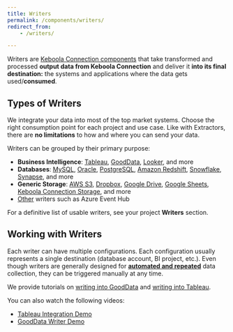 ```yaml
---
title: Writers
permalink: /components/writers/
redirect_from:
    - /writers/

---
```


Writers are [Keboola Connection components](/overview/) that take transformed and processed **output data from Keboola Connection**
and deliver it **into its final destination:** the systems and applications where the data gets used/**consumed**.

## Types of Writers
We integrate your data into most of the top market systems.
Choose the right consumption point for each project and use case. Like with Extractors,
there are **no limitations** to how and where you can send your data.

Writers can be grouped by their primary purpose:

- **Business Intelligence**: [Tableau](/components/writers/bi-tools/tableau/), [GoodData](/components/writers/bi-tools/gooddata/), [Looker](/components/writers/bi-tools/looker/), and more
- **Databases**: [MySQL](/components/writers/database/mysql/), [Oracle](/components/writers/database/oracle/), [PostgreSQL](/components/writers/database/postgresql/), [Amazon Redshift](/components/writers/database/redshift/), [Snowflake](/components/writers/database/snowflake/), [Synapse](/components/writers/database/synapse/), and more
- **Generic Storage**: [AWS S3](/components/writers/storage/aws-s3/), [Dropbox](/components/writers/storage/dropbox/), [Google Drive](/components/writers/storage/google-drive/),
[Google Sheets](/components/writers/storage/google-sheets/), [Keboola Connection Storage](/components/writers/storage/storage-api/), and more
- [Other](/components/writers/other/) writers such as Azure Event Hub

For a definitive list of usable writers, see your project **Writers** section.

## Working with Writers
Each writer can have multiple configurations. Each configuration usually represents a single destination (database account, BI project, etc.).
Even though writers are generally designed for [**automated and repeated**](/orchestrator/) data collection,
they can be triggered manually at any time.

We provide tutorials on [writing into GoodData](/tutorial/write/gooddata/) and [writing into Tableau](/tutorial/write/).

You can also watch the following videos:

- [Tableau Integration Demo](https://www.youtube.com/watch?v=FS1nndJ0vyQ)
- [GoodData Writer Demo](https://www.youtube.com/watch?v=h46t0_nOtyI)
